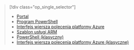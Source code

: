 > [!div class="op_single_selector"]
> * [Portal](../articles/virtual-network/virtual-networks-create-nsg-arm-pportal.md)
> * [Program PowerShell](../articles/virtual-network/virtual-networks-create-nsg-arm-ps.md)
> * [Interfejs wiersza polecenia platformy Azure](../articles/virtual-network/virtual-networks-create-nsg-arm-cli.md)
> * [Szablon usługi ARM](../articles/virtual-network/virtual-networks-create-nsg-arm-template.md)
> * [PowerShell (klasyczny)](../articles/virtual-network/virtual-networks-create-nsg-classic-ps.md)
> * [Interfejs wiersza polecenia platformy Azure (klasyczne)](../articles/virtual-network/virtual-networks-create-nsg-classic-cli.md)
